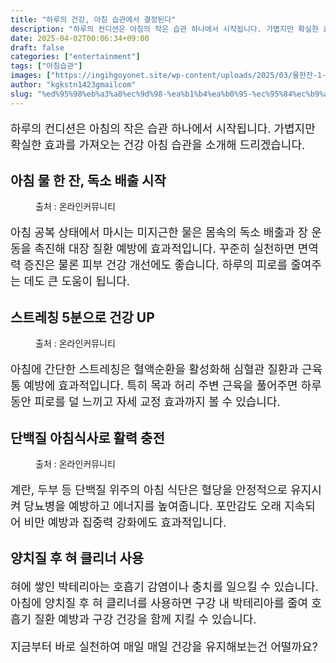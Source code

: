 ```yaml
---
title: "하루의 건강, 아침 습관에서 결정된다"
description: "하루의 컨디션은 아침의 작은 습관 하나에서 시작됩니다. 가볍지만 확실한 효과를 가져오는 건강 아침 습관을 소개해 드리겠습니다."
date: 2025-04-02T00:06:34+09:00
draft: false
categories: ["entertainment"]
tags: ["아침습관"]
images: ["https://ingihgoyonet.site/wp-content/uploads/2025/03/물한잔-1-1024x683.jpg", "https://ingihgoyonet.site/wp-content/uploads/2025/04/스트레칭-2-1024x683.jpg", "https://ingihgoyonet.site/wp-content/uploads/2025/04/계란식단-1024x683.jpg"]
author: "kgkstn1423gmailcom"
slug: "%ed%95%98%eb%a3%a8%ec%9d%98-%ea%b1%b4%ea%b0%95-%ec%95%84%ec%b9%a8-%ec%8a%b5%ea%b4%80%ec%97%90%ec%84%9c-%ea%b2%b0%ec%a0%95%eb%90%9c%eb%8b%a4"
---
```


<p style="font-size:18px">하루의 컨디션은 아침의 작은 습관 하나에서 시작됩니다. 가볍지만 확실한 효과를 가져오는 건강 아침 습관을 소개해 드리겠습니다.</p> <h2 >아침 물 한 잔, 독소 배출 시작</h2> <figure ><img src="https://ingihgoyonet.site/wp-content/uploads/2025/03/물한잔-1-1024x683.jpg" alt="" style="aspect-ratio:16/9;object-fit:cover"/><figcaption >출처 : 온라인커뮤니티</figcaption></figure> <p style="font-size:18px">아침 공복 상태에서 마시는 미지근한 물은 몸속의 독소 배출과 장 운동을 촉진해 대장 질환 예방에 효과적입니다. 꾸준히 실천하면 면역력 증진은 물론 피부 건강 개선에도 좋습니다. 하루의 피로를 줄여주는 데도 큰 도움이 됩니다.</p> <h2 >스트레칭 5분으로 건강 UP</h2> <figure ><img src="https://ingihgoyonet.site/wp-content/uploads/2025/04/스트레칭-2-1024x683.jpg" alt="" style="aspect-ratio:16/9;object-fit:cover"/><figcaption >출처 : 온라인커뮤니티</figcaption></figure> <p style="font-size:18px">아침에 간단한 스트레칭은 혈액순환을 활성화해 심혈관 질환과 근육통 예방에 효과적입니다. 특히 목과 허리 주변 근육을 풀어주면 하루 동안 피로를 덜 느끼고 자세 교정 효과까지 볼 수 있습니다.</p> <h2 >단백질 아침식사로 활력 충전</h2> <figure ><img src="https://ingihgoyonet.site/wp-content/uploads/2025/04/계란식단-1024x683.jpg" alt="" style="aspect-ratio:16/9;object-fit:cover"/><figcaption >출처 : 온라인커뮤니티</figcaption></figure> <p style="font-size:18px">계란, 두부 등 단백질 위주의 아침 식단은 혈당을 안정적으로 유지시켜 당뇨병을 예방하고 에너지를 높여줍니다. 포만감도 오래 지속되어 비만 예방과 집중력 강화에도 효과적입니다.</p> <h2 >양치질 후 혀 클리너 사용</h2> <p style="font-size:18px">혀에 쌓인 박테리아는 호흡기 감염이나 충치를 일으킬 수 있습니다. 아침에 양치질 후 혀 클리너를 사용하면 구강 내 박테리아를 줄여 호흡기 질환 예방과 구강 건강을 함께 지킬 수 있습니다. </p> <p style="font-size:18px">지금부터 바로 실천하여 매일 매일 건강을 유지해보는건 어떨까요?</p>
